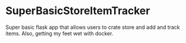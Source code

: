 # SuperBasicStoreItemTracker
Super basic flask app that allows users to crate store and add and track items.  Also, getting my feet wet with docker.
